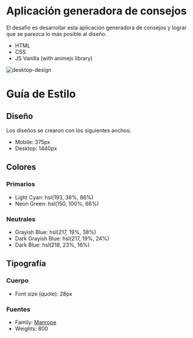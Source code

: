 # Aplicación generadora de consejos

El desafío es desarrollar esta aplicación generadora de consejos y lograr que se parezca lo más posible al diseño.

- HTML
- CSS
- JS Vanilla (with animejs library)

![desktop-design](https://user-images.githubusercontent.com/112582420/194676826-bee97bad-cb89-4471-bb1d-3923257236b0.jpg)

# Guía de Estilo

## Diseño

Los diseños se crearon con los siguientes anchos:

- Mobile: 375px
- Desktop: 1440px

## Colores
### Primarios

- Light Cyan: hsl(193, 38%, 86%)
- Neon Green: hsl(150, 100%, 66%)

### Neutrales

- Grayish Blue: hsl(217, 19%, 38%)
- Dark Grayish Blue: hsl(217, 19%, 24%)
- Dark Blue: hsl(218, 23%, 16%)

## Tipografía

### Cuerpo

- Font size (quote): 28px

### Fuentes

- Family: [Manrope](https://fonts.google.com/specimen/Manrope)
- Weights: 800
